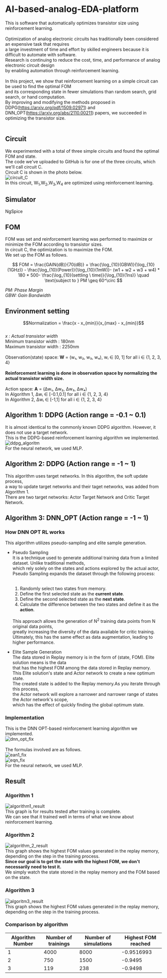 # AI-based-analog-EDA-platform
 This is software that automatically optimizes transistor size using reinforcement learning. <br/>
 <br/>
 Optimization of analog electronic circuits has traditionally been considered an expensive task that requires <br/>
 a large investment of time and effort by skilled engineers because it is difficult to automate with software.<br/>
 Research is continuing to reduce the cost, time, and performance of analog electronic circuit design <br/>
 by enabling automation through reinforcement learning. <br/>
 <br/>
 In this project, we show that reinforcement learning on a simple circuit can be used to find the optimal FOM <br/>
 and its corresponding state in fewer simulations than random search, grid search, or hand computation.<br/>
 By improving and modifying the methods proposed in DDPG(https://arxiv.org/pdf/1509.02971) and DNN_OPT(https://arxiv.org/abs/2110.00211) papers, we succeeded in optimizing the transistor size. <br/>
 <br/>

## Circuit
 We experimented with a total of three simple circuits and found the optimal FOM and state. <br/>
 The code we've uploaded to GitHub is for one of the three circuits, which we'll call circuit C. <br/>
 Circuit C is shown in the photo below. <br/>
 ![circuit_C](https://github.com/user-attachments/assets/696361a2-0978-416c-8579-64661d5dfd8a) <br/>
 In this circuit, W<sub>1</sub>,W<sub>2</sub>,W<sub>3</sub>,W<sub>4</sub> are optimized using reinforcement learning. <br/>

## Simulator
NgSpice

## FOM
FOM was set and reinforcement learning was performed to maximize or minimize the FOM according to transistor sizes. <br/>
In circuit C, the optimization is to maximize the FOM. <br/>
We set up the FOM as follows. <br/>

$$ FOM = \frac{GAIN(dB)}{70(dB)} + \frac{\log_{10}(GBW)}{\log_{10}(1GHz)} - \frac{\log_{10}(Power)}{\log_{10}(1mW)}- (w1 + w2 + w3 + w4) * 180 * 500- \frac{\log_{10}(settling \ time)}{\log_{10}(1ns)} \quad \text{subject to } PM \geq 60^\circ $$

*PM: Phase Margin* <br/>
*GBW: Gain Bandwidth*

## Environment setting 
$$Normalization = \frac{x - x_{min}}{x_{max} - x_{min}}$$ <br/>
*x : Actual transistor width* <br/>
Minimum transistor width : 180nm <br/>
Maximum transistor width : 2250nm <br/>
<br/>
Observation(state) space: **W** = (w₁, w₂, w₃, w₄), wᵢ ∈ [0, 1] for all i ∈ {1, 2, 3, 4} <br/>
<br/>
**Reinforcement learning is done in observation space by normalizing the actual transistor width size.** <br/>
<br/>
Action space: **A** = (Δw₁, Δw₂, Δw₃, Δw₄) <br/>
In Algorithm 1, Δwᵢ ∈ [-0.1,0.1] for all i ∈ {1, 2, 3, 4} <br/>
In Algorithm 2, Δwᵢ ∈ [-1,1] for all i ∈ {1, 2, 3, 4} <br/>

## Algorithm 1: DDPG (Action range = -0.1 ~ 0.1)
 It is almost identical to the commonly known DDPG algorithm. However, it does not use a target network. <br/>
 This is the DDPG-based reinforcement learning algorithm we implemented. <br/>
 ![ddpg_algoritm](https://github.com/user-attachments/assets/e9cf110a-a866-43be-ada2-4d9ba8e21f04) <br/>
 For the neural network, we used MLP. <br/>
## Algorithm 2: DDPG (Action range = -1 ~ 1)
 This algorithm uses target networks. In this algorithm, the soft update process, <br/>
 a way to update target networks and their taget networks, was added from Algorithm 1. <br/>
 There are two target networks: Actor Target Network and Critic Target Network. <br/>
## Algorithm 3: DNN_OPT (Action range = -1 ~ 1)
### How DNN OPT RL works
This algorithm utilizes pseudo-sampling and elite sample generation. <br/>
- Pseudo Sampling <br/>
  It is a technique used to generate additional training data from a limited dataset. Unlike traditional methods, <br/>
  which rely solely on the states and actions explored by the actual actor, <br/>
  Pseudo Sampling expands the dataset through the following process: <br/>
  <br/>
  1. Randomly select two states from memory.  <br/>
  2. Define the first selected state as the **current state**.  <br/>
  3. Define the second selected state as the **next state**.  <br/>
  4. Calculate the difference between the two states and define it as the **action**. <br/>
  <br/>  
  This approach allows the generation of N<sup>2</sup> training data points from N original data points,<br/>
  greatly increasing the diversity of the data available for critic training.<br/>
  Ultimately, this has the same effect as data augmentation, leading to higher performance. <br/>
  
- Elite Sample Generation <br/>
  The data stored in Replay memory is in the form of (state, FOM). Elite solution means is the data <br/>
  that has the highest FOM among the data stored in Replay memory. <br/>
  This Elite solution's state and Actor network to create a new optimum state. <br/>
  The created state is added to the Replay memory.As you iterate through this process, <br/>
  the Actor network will explore a narrower and narrower range of states the Actor network's scope, <br/>
  which has the effect of quickly finding the global optimum state. <br/> 

### Implementation
 This is the DNN OPT-based reinforcement learning algorithm we implemented. <br/>
 ![dnn_opt_fix](https://github.com/user-attachments/assets/8d824afb-faf8-47fe-a874-5bc934f7dbb7) <br/>
 <br/>
 The formulas involved are as follows.<br/>
 ![ean1_fix](https://github.com/user-attachments/assets/d4f773bd-6637-4757-a1b9-afb8d61f19da) <br/>
 ![eqn_fix](https://github.com/user-attachments/assets/eacb5a33-8ee7-4fb1-a492-c5e17b043d30) <br/>
 For the neural network, we used MLP. <br/>
 
## Result
### Algorithm 1
![algorithm1_result](https://github.com/user-attachments/assets/b803a8eb-7bf8-4fc3-aa88-d04e280ca245) <br/>
This graph is for results tested after training is complete. <br/>
We can see that it trained well in terms of what we know about reinforcement learning. <br/>
### Algorithm 2
![algorithm_2_result](https://github.com/user-attachments/assets/e950cda1-3c95-4bbe-81e0-937dcd7c6760) <br/>
This graph shows the highest FOM values generated in the replay memory, depending on the step in the training process. <br/>
**Since our goal is to get the state with the highest FOM, we don't necessarily need to test it.** <br/>
We simply watch the state stored in the replay memory and the FOM based on the state. <br/>
### Algorithm 3
![algoritm3_result](https://github.com/user-attachments/assets/7c852e40-0b9f-4e10-920a-a895681cfd6a) <br/>
This graph shows the highest FOM values generated in the replay memory, depending on the step in the training process. <br/>

### Comparison by algorithm
| Algorithm Number                                 | Number of trainings      | Number of simulations | Highest FOM reached |
|-------------------------------------------|---------------|----------------|-----------------|
| 1 | 4000          | 8000           | -0.9516993      |
| 2  | 750           | 1500           | -0.9495         |
| 3 | 119 | 238          | -0.9498         |

